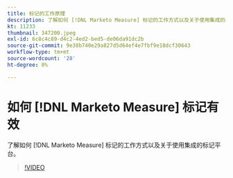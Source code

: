 ```yaml
---
title: 标记的工作原理
description: 了解如何 [!DNL Marketo Measure] 标记的工作方式以及关于使用集成的标记平台。
kt: 11233
thumbnail: 347200.jpeg
exl-id: 6c8c4c89-d4c2-4ed2-bed5-de06da91dc2b
source-git-commit: 9e38b740e29a827d5d64ef4e7fbf9e18dcf30643
workflow-type: tm+mt
source-wordcount: '28'
ht-degree: 0%

---
```


# 如何 [!DNL Marketo Measure] 标记有效

了解如何 [!DNL Marketo Measure] 标记的工作方式以及关于使用集成的标记平台。

>[!VIDEO](https://video.tv.adobe.com/v/347200/?quality=12&learn=on)
